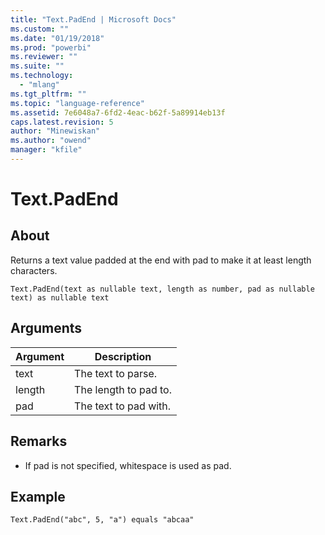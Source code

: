 ```yaml
---
title: "Text.PadEnd | Microsoft Docs"
ms.custom: ""
ms.date: "01/19/2018"
ms.prod: "powerbi"
ms.reviewer: ""
ms.suite: ""
ms.technology: 
  - "mlang"
ms.tgt_pltfrm: ""
ms.topic: "language-reference"
ms.assetid: 7e6048a7-6fd2-4eac-b62f-5a89914eb13f
caps.latest.revision: 5
author: "Minewiskan"
ms.author: "owend"
manager: "kfile"
---
```

# Text.PadEnd

  
## About  
Returns a text value padded at the end with pad to make it at least length characters.  
  
```  
Text.PadEnd(text as nullable text, length as number, pad as nullable text) as nullable text  
```  
  
## Arguments  
  
|Argument|Description|  
|------------|---------------|  
|text|The text to parse.|  
|length|The length to pad to.|  
|pad|The text to pad with.|  
  
## <a name="__toc360788905"></a>Remarks  
  
-   If pad is not specified, whitespace is used as pad.  
  
## Example  
  
```  
Text.PadEnd("abc", 5, "a") equals "abcaa"  
```  

